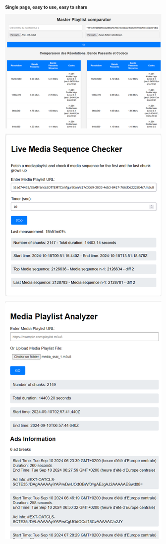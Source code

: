 **Single page, easy to use, easy to share** 


![alt text](images/MasterPlaylistComparator.PNG)

![alt text](images/LiveMediaPlaylistChecker.PNG)

![alt text](images/Mediaplaylistreader.PNG)